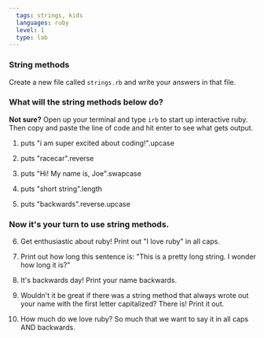 ```yaml
---
  tags: strings, kids
  languages: ruby
  level: 1
  type: lab
---
```


### String methods
Create a new file called `strings.rb` and write your answers in that file.

### What will the string methods below do?

**Not sure?** Open up your terminal and type `irb` to start up interactive ruby. Then copy and paste the line of code and hit enter to see what gets output.

1. puts "i am super excited about coding!".upcase

2. puts "racecar".reverse

3. puts "Hi! My name is, Joe".swapcase

4. puts "short string".length

5. puts "backwards".reverse.upcase

### Now it's your turn to use string methods. 
6. Get enthusiastic about ruby! Print out "I love ruby" in all caps.

7. Print out how long this sentence is: "This is a pretty long string. I wonder how long it is?"

8. It's backwards day! Print your name backwards.

9. Wouldn't it be great if there was a string method that always wrote out your name with the first letter capitalized? There is! Print it out. 

10. How much do we love ruby? So much that we want to say it in all caps AND backwards. 
